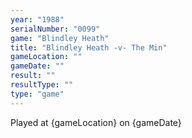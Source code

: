 ```yaml
---
year: "1988"
serialNumber: "0099" 
game: "Blindley Heath"
title: "Blindley Heath -v- The Min"
gameLocation: ""
gameDate: ""
result: ""
resultType: ""
type: "game"
---
```


Played at {gameLocation} on {gameDate} 